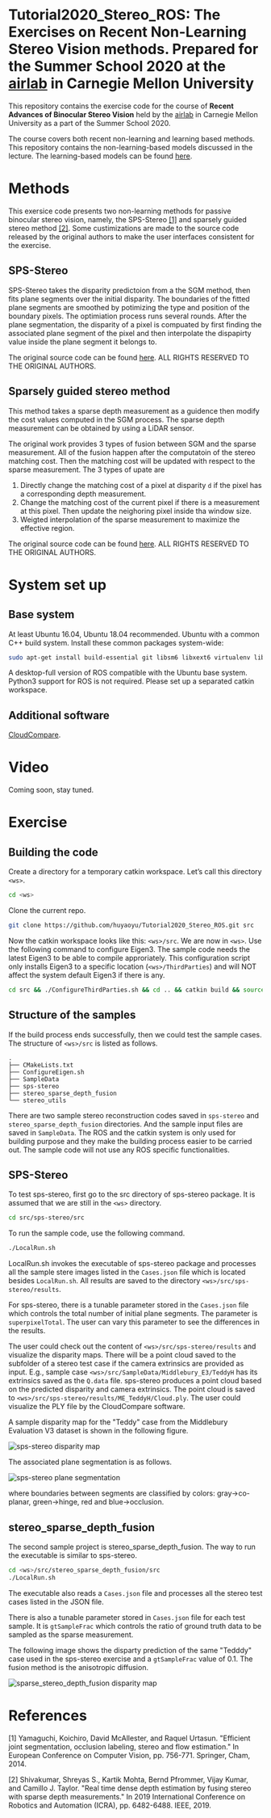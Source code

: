 # Tutorial2020_Stereo_ROS: The Exercises on Recent Non-Learning Stereo Vision methods. Prepared for the Summer School 2020 at the [airlab][airlabss] in Carnegie Mellon University

[airlabss]: https://theairlab.org/summer2020

This repository contains the exercise code for the course of __Recent Advances of Binocular Stereo Vision__ held by the [airlab][airlabss] in Carnegie Mellon University as a part of the Summer School 2020. 

The course covers both recent non-learning and learning based methods. This repository contains the non-learning-based models discussed in the lecture. The learning-based models can be found [here](https://github.com/huyaoyu/Tutorial2020_Stereo).

# Methods

This exersice code presents two non-learning methods for passive binocular stereo vision, namely, the SPS-Stereo [[1]](#SPSStereo) and sparsely guided stereo method [[2]](#SparseGuided). Some custimizations are made to the source code released by the original authors to make the user interfaces consistent for the exercise.

## SPS-Stereo

SPS-Stereo takes the disparity predictoion from a the SGM method, then fits plane segments over the initial disparity. The boundaries of the fitted plane segments are smoothed by potimizing the type and position of the boundary pixels. The optimiation process runs several rounds. After the plane segmentation, the disparity of a pixel is compuated by first finding the associated plane segment of the pixel and then interpolate the dispapirty value inside the plane segment it belongs to.

The original source code can be found [here](https://github.com/siposcsaba89/sps-stereo). ALL RIGHTS RESERVED TO THE ORIGINAL AUTHORS.

## Sparsely guided stereo method

This method takes a sparse depth measurement as a guidence then modify the cost values computed in the SGM process. The sparse depth measurement can be obtained by using a LiDAR sensor. 

The original work provides 3 types of fusion between SGM and the sparse measurement. All of the fusion happen after the computatoin of the stereo matching cost. Then the matching cost will be updated with respect to the sparse measurement. The 3 types of upate are

1. Directly change the matching cost of a pixel at disparity `d` if the pixel has a corresponding depth measurement.
2. Change the matching cost of the current pixel if there is a measurement at this pixel. Then update the neighoring pixel inside tha window size.
3. Weigted interpolation of the sparse measurement to maximize the effective region.

The original source code can be found [here](https://github.com/ShreyasSkandanS/stereo_sparse_depth_fusion). ALL RIGHTS RESERVED TO THE ORIGINAL AUTHORS.

# System set up

## Base system

At least Ubuntu 16.04, Ubuntu 18.04 recommended. Ubuntu with a common C++ build system. Install these common packages system-wide:

```bash
sudo apt-get install build-essential git libsm6 libxext6 virtualenv libboost-all-dev zlib1g-dev lsb-release cmake libpng++
```

A desktop-full version of ROS compatible with the Ubuntu base system. Python3 support for ROS is not required. Please set up a separated catkin workspace.

## Additional software

[CloudCompare](https://snapcraft.io/cloudcompare).

# Video

Coming soon, stay tuned.

# Exercise

## Building the code

Create a directory for a temporary catkin workspace. Let’s call this directory `<ws>`. 

```bash
cd <ws>
```

Clone the current repo.

```bash
git clone https://github.com/huyaoyu/Tutorial2020_Stereo_ROS.git src
```

Now the catkin workspace looks like this: `<ws>/src`. We are now in `<ws>`. Use the following command to configure Eigen3. The sample code needs the latest Eigen3 to be able to compile approriately. This configuration script only installs Eigen3 to a specific location (`<ws>/ThirdParties`) and will NOT affect the system default Eigen3 if there is any.

```bash
cd src && ./ConfigureThirdParties.sh && cd .. && catkin build && source devel/setup.bash
```

## Structure of the samples

If the build process ends successfully, then we could test the sample cases. The structure of `<ws>/src` is listed as follows. 

```
.
├── CMakeLists.txt
├── ConfigureEigen.sh
├── SampleData
├── sps-stereo
├── stereo_sparse_depth_fusion
└── stereo_utils
```

There are two sample stereo reconstruction codes saved in `sps-stereo` and `stereo_sparse_depth_fusion` directories. And the sample input files are saved in `SampleData`. The ROS and the catkin system is only used for building purpose and they make the building process easier to be carried out. The sample code will not use any ROS specific functionalities.

## SPS-Stereo

To test sps-stereo, first go to the src directory of sps-stereo package. It is assumed that we are still in the `<ws>` directory.

```bash
cd src/sps-stereo/src
```

To run the sample code, use the following command.

```bash
./LocalRun.sh
```

LocalRun.sh invokes the executable of sps-stereo package and processes all the sample stere images listed in the `Cases.json` file which is located besides `LocalRun.sh`. All results are saved to the directory `<ws>/src/sps-stereo/results`.

For sps-stereo, there is a tunable parameter stored in the `Cases.json` file which controls the total number of initial plane segments. The parameter is `superpixelTotal`. The user can vary this parameter to see the differences in the results.

The user could check out the content of `<ws>/src/sps-stereo/results` and visualize the disparity maps. There will be a point cloud saved to the subfolder of a stereo test case if the camera extrinsics are provided as input. E.g., sample case `<ws>/src/SampleData/Middlebury_E3/TeddyH` has its extrinsics saved as the `Q.data` file. sps-stereo produces a point cloud based on the predicted disparity and camera extrinsics. The point cloud is saved to `<ws>/src/sps-stereo/results/ME_TeddyH/Cloud.ply`. The user could visualize the PLY file by the CloudCompare software.

A sample disparity map for the "Teddy" case from the Middlebury Evaluation V3 dataset is shown in the following figure.

![sps-stereo disparity map](ReadMeResources/sps-stereo/PredDisp.png)

The associated plane segmentation is as follows.

![sps-stereo plane segmentation](ReadMeResource/../ReadMeResources/sps-stereo/res_boundary.png)

where boundaries between segments are classified by colors: gray->co-planar, green->hinge, red and blue->occlusion.

## stereo_sparse_depth_fusion

The second sample project is stereo_sparse_depth_fusion. The way to run the executable is similar to sps-stereo.

```bash
cd <ws>/src/stereo_sparse_depth_fusion/src
./LocalRun.sh
```

The executable also reads a `Cases.json` file and processes all the stereo test cases listed in the JSON file. 

There is also a tunable parameter stored in `Cases.json` file for each test sample. It is `gtSampleFrac` which controls the ratio of ground truth data to be sampled as the sparse measurement.

The following image shows the disparty prediction of the same "Tedddy" case used in the sps-stereo exercise and a `gtSampleFrac` value of 0.1. The fusion method is the anisotropic diffusion.

![sparse_stereo_depth_fusion disparity map ](ReadMeResources/sparse_stereo_depth_fusion/fuse_diffusionbased.png)

<!-- And the follows is the sampled positions.

![sparse_stereo_depth_fusion sample mask](ReadMeResources/sparse_stereo_depth_fusion/sparse_mask.png) -->

# References

<a id="SPSStereo">[1]</a> Yamaguchi, Koichiro, David McAllester, and Raquel Urtasun. "Efficient joint segmentation, occlusion labeling, stereo and flow estimation." In European Conference on Computer Vision, pp. 756-771. Springer, Cham, 2014.

<a id="SparseGuided">[2]</a> Shivakumar, Shreyas S., Kartik Mohta, Bernd Pfrommer, Vijay Kumar, and Camillo J. Taylor. "Real time dense depth estimation by fusing stereo with sparse depth measurements." In 2019 International Conference on Robotics and Automation (ICRA), pp. 6482-6488. IEEE, 2019.
